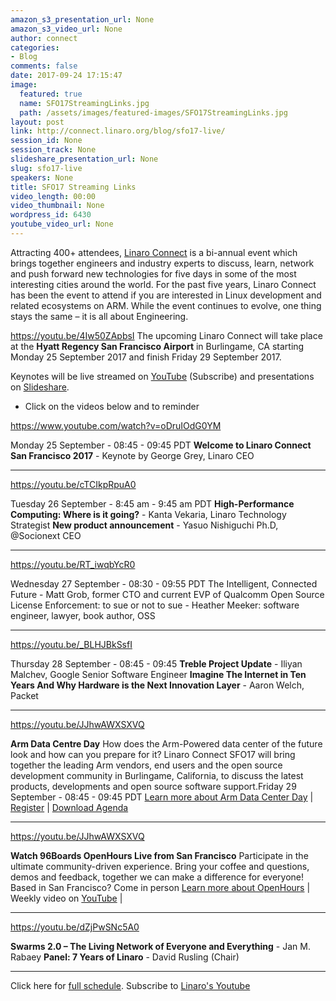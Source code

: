 ```yaml
---
amazon_s3_presentation_url: None
amazon_s3_video_url: None
author: connect
categories:
- Blog
comments: false
date: 2017-09-24 17:15:47
image:
  featured: true
  name: SFO17StreamingLinks.jpg
  path: /assets/images/featured-images/SFO17StreamingLinks.jpg
layout: post
link: http://connect.linaro.org/blog/sfo17-live/
session_id: None
session_track: None
slideshare_presentation_url: None
slug: sfo17-live
speakers: None
title: SFO17 Streaming Links
video_length: 00:00
video_thumbnail: None
wordpress_id: 6430
youtube_video_url: None
---
```


Attracting 400+ attendees, [Linaro Connect](http://connect.linaro.org/) is a bi-annual event which brings together engineers and industry experts to discuss, learn, network and push forward new technologies for five days in some of the most interesting cities around the world. For the past five years, Linaro Connect has been the event to attend if you are interested in Linux development and related ecosystems on ARM. While the event continues to evolve, one thing stays the same – it is all about Engineering.

https://youtu.be/4Iw50ZApbsI
The upcoming Linaro Connect will take place at the **Hyatt Regency San Francisco Airport** in Burlingame, CA starting Monday 25 September 2017 and finish Friday 29 September 2017.

Keynotes will be live streamed on [YouTube](http://linaro.co/youtube) (Subscribe) and presentations on [Slideshare](https://www.slideshare.net/linaroorg/).
* Click on the videos below and to reminder

https://www.youtube.com/watch?v=oDruIOdG0YM

Monday 25 September - 08:45 - 09:45 PDT
**Welcome to Linaro Connect San Francisco 2017** - Keynote by George Grey, Linaro CEO



* * *



https://youtu.be/cTCIkpRpuA0

Tuesday 26 September - 8:45 am - 9:45 am PDT
**High-Performance Computing: Where is it going?** - Kanta Vekaria, Linaro Technology Strategist
**New product announcement** - Yasuo Nishiguchi Ph.D, @Socionext CEO



* * *



https://youtu.be/RT_iwqbYcR0

Wednesday 27 September - 08:30 - 09:55 PDT
The Intelligent, Connected Future - Matt Grob, former CTO and current EVP of Qualcomm
Open Source License Enforcement: to sue or not to sue - Heather Meeker: software engineer, lawyer, book author, OSS



* * *



https://youtu.be/_BLHJBkSsfI

Thursday 28 September - 08:45 - 09:45
**Treble Project Update** - Iliyan Malchev, Google Senior Software Engineer
**Imagine The Internet in Ten Years And Why Hardware is the Next Innovation Layer** - Aaron Welch, Packet



* * *



https://youtu.be/JJhwAWXSXVQ

**Arm Data Centre Day**
How does the Arm-Powered data center of the future look and how can you prepare for it? Linaro Connect SFO17 will bring together the leading Arm vendors, end users and the open source development community in Burlingame, California, to discuss the latest products, developments and open source software support.Friday 29 September - 08:45 - 09:45 PDT
[Learn more about Arm Data Center Day](/about/) | [Register](http://link.linaro.org/sfo17armdatacenterday) | [Download Agenda](/agendas/)



* * *



https://youtu.be/JJhwAWXSXVQ

**Watch 96Boards OpenHours Live from San Francisco**
Participate in the ultimate community-driven experience. Bring your coffee and questions, demos and feedback, together we can make a difference for everyone! Based in San Francisco? Come in person
[Learn more about OpenHours](https://www.96boards.org/openhours/) | Weekly video on [YouTube](http://linaro.co/96byt) |



* * *



https://youtu.be/dZjPwSNc5A0

**Swarms 2.0 – The Living Network of Everyone and Everything** - Jan M. Rabaey
**Panel: 7 Years of Linaro** - David Rusling (Chair)



* * *



Click here for [full schedule](https://eu.eventscloud.com/ehome/200171724). Subscribe to [Linaro's Youtube](http://linaro.co/youtube)